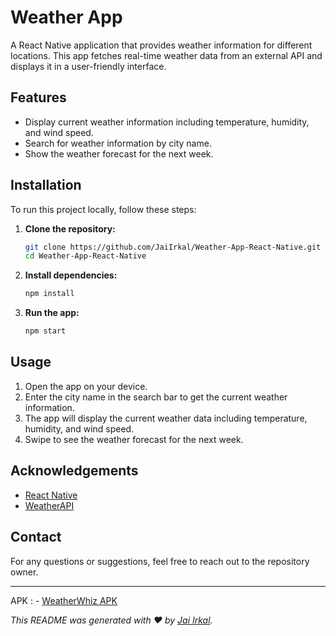 # Weather App

A React Native application that provides weather information for different locations. This app fetches real-time weather data from an external API and displays it in a user-friendly interface.

## Features

- Display current weather information including temperature, humidity, and wind speed.
- Search for weather information by city name.
- Show the weather forecast for the next week.

## Installation

To run this project locally, follow these steps:

1. **Clone the repository:**

    ```sh
    git clone https://github.com/JaiIrkal/Weather-App-React-Native.git
    cd Weather-App-React-Native
    ```

2. **Install dependencies:**

    ```sh
    npm install
    ```

4. **Run the app:**

    ```sh
    npm start
    ```

## Usage

1. Open the app on your device.
2. Enter the city name in the search bar to get the current weather information.
3. The app will display the current weather data including temperature, humidity, and wind speed.
4. Swipe to see the weather forecast for the next week.

## Acknowledgements

- [React Native](https://reactnative.dev/)
- [WeatherAPI](https://www.weatherapi.com/docs/)

## Contact

For any questions or suggestions, feel free to reach out to the repository owner.

---

APK : 
    - [WeatherWhiz APK](https://drive.google.com/file/d/1WETrhoR2b4v7a4BRuzKiVNKcWF_dwlhV/view?usp=drive_link)

*This README was generated with ❤️ by [Jai Irkal](https://github.com/JaiIrkal).*
